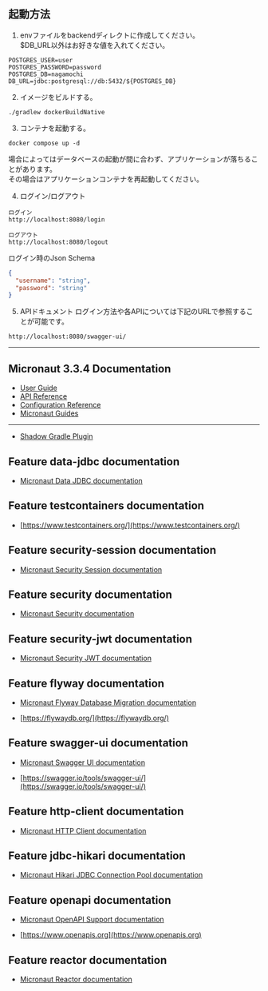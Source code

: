 ## 起動方法

1. envファイルをbackendディレクトに作成してください。 \
   $DB_URL以外はお好きな値を入れてください。

```dotenv
POSTGRES_USER=user
POSTGRES_PASSWORD=password
POSTGRES_DB=nagamochi
DB_URL=jdbc:postgresql://db:5432/${POSTGRES_DB}
```

2. イメージをビルドする。

```shell
./gradlew dockerBuildNative
```

3. コンテナを起動する。

```shell
docker compose up -d
```

場合によってはデータベースの起動が間に合わず、アプリケーションが落ちることがあります。\
その場合はアプリケーションコンテナを再起動してください。

4. ログイン/ログアウト

```text
ログイン
http://localhost:8080/login

ログアウト
http://localhost:8080/logout
```

ログイン時のJson Schema

```json
{
  "username": "string",
  "password": "string"
} 
```

5. APIドキュメント ログイン方法や各APIについては下記のURLで参照することが可能です。

```text
http://localhost:8080/swagger-ui/
```

---

## Micronaut 3.3.4 Documentation

- [User Guide](https://docs.micronaut.io/3.3.4/guide/index.html)
- [API Reference](https://docs.micronaut.io/3.3.4/api/index.html)
- [Configuration Reference](https://docs.micronaut.io/3.3.4/guide/configurationreference.html)
- [Micronaut Guides](https://guides.micronaut.io/index.html)

---

- [Shadow Gradle Plugin](https://plugins.gradle.org/plugin/com.github.johnrengelman.shadow)

## Feature data-jdbc documentation

- [Micronaut Data JDBC documentation](https://micronaut-projects.github.io/micronaut-data/latest/guide/index.html#jdbc)

## Feature testcontainers documentation

- [https://www.testcontainers.org/](https://www.testcontainers.org/)

## Feature security-session documentation

- [Micronaut Security Session documentation](https://micronaut-projects.github.io/micronaut-security/latest/guide/index.html#session)

## Feature security documentation

- [Micronaut Security documentation](https://micronaut-projects.github.io/micronaut-security/latest/guide/index.html)

## Feature security-jwt documentation

- [Micronaut Security JWT documentation](https://micronaut-projects.github.io/micronaut-security/latest/guide/index.html)

## Feature flyway documentation

- [Micronaut Flyway Database Migration documentation](https://micronaut-projects.github.io/micronaut-flyway/latest/guide/index.html)

- [https://flywaydb.org/](https://flywaydb.org/)

## Feature swagger-ui documentation

- [Micronaut Swagger UI documentation](https://micronaut-projects.github.io/micronaut-openapi/latest/guide/index.html)

- [https://swagger.io/tools/swagger-ui/](https://swagger.io/tools/swagger-ui/)

## Feature http-client documentation

- [Micronaut HTTP Client documentation](https://docs.micronaut.io/latest/guide/index.html#httpClient)

## Feature jdbc-hikari documentation

- [Micronaut Hikari JDBC Connection Pool documentation](https://micronaut-projects.github.io/micronaut-sql/latest/guide/index.html#jdbc)

## Feature openapi documentation

- [Micronaut OpenAPI Support documentation](https://micronaut-projects.github.io/micronaut-openapi/latest/guide/index.html)

- [https://www.openapis.org](https://www.openapis.org)

## Feature reactor documentation

- [Micronaut Reactor documentation](https://micronaut-projects.github.io/micronaut-reactor/snapshot/guide/index.html)



